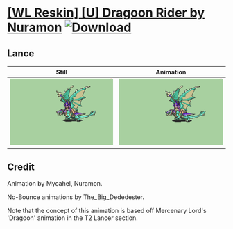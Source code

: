 # [\[WL Reskin\] \[U\] Dragoon Rider by Nuramon](./) [![Download](https://img.shields.io/badge/Download--red?style=social&logo=github)](https://minhaskamal.github.io/DownGit/#/home?url=https://github.com/Klokinator/FE-Repo/tree/main/Battle%20Animations%2FMounted%20-%20Pegs%2C%20Wyverns%2C%20Griffons%2F%5BWL%20Reskin%5D%20%5BU%5D%20Dragoon%20Rider%20by%20Nuramon%2F2.%20Lance%20(No%20Bounce))

## Lance

| Still | Animation |
| :---: | :-------: |
| ![Lance still](./Lance_000.png) | ![Lance](./Lance.gif) |

## Credit

Animation by Mycahel, Nuramon.

No-Bounce animations by The_Big_Dededester.

Note that the concept of this animation is based off Mercenary Lord's 'Dragoon' animation in the T2 Lancer section.
